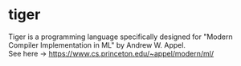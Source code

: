 # tiger
Tiger is a programming language specifically designed for "Modern Compiler Implementation in ML" by Andrew W. Appel.
<br>
See here -> https://www.cs.princeton.edu/~appel/modern/ml/
